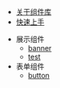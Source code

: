 * [关于组件库](README)
* [快速上手](/sidebar/use)
<!-- * [特别注意](/sidebar/tips) -->

* 展示组件
    * [banner](/exhibition/banner "这里是banner组件的入口12333")
    * [test](/exhibition/test)
* 表单组件
    * [button](/form/button)